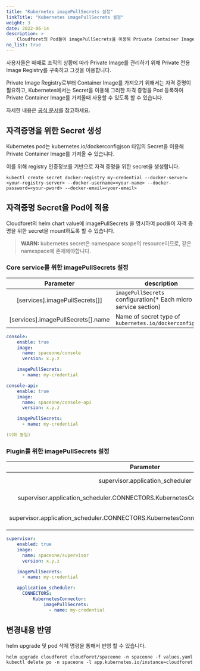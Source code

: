 ```yaml
---
title: "Kubernetes imagePullSecrets 설정"
linkTitle: "Kubernetes imagePullSecrets 설정"
weight: 3
date: 2022-06-14
description: >
    Cloudforet의 Pod들이 imagePullSecrets을 이용해 Private Container Image를 가져올 수 있도록 하는 방법에 대해 설명합니다.
no_list: true
---
```


사용자들은 때때로 조직의 상황에 따라 Private Image를 관리하기 위해 Private 전용 Image Registry를 구축하고 그것을 이용합니다.

Private Image Registry로부터 Container Image를 가져오기 위해서는 자격 증명이 필요하고, Kubernetes에서는 Secret을 이용해 그러한 자격 증명을 Pod 등록하여 Private Container Image를 가져올때 사용할 수 있도록 할 수 있습니다.

자세한 내용은 [공식 문서](https://kubernetes.io/docs/tasks/configure-pod-container/pull-image-private-registry/)를 참고하세요.

## 자격증명을 위한 Secret 생성

Kubernetes pod는 kubernetes.io/dockerconfigjson 타입의 Secret을 이용해 Private Container Image를 가져올 수 있습니다.

이를 위해 registry 인증정보를 기반으로 자격 증명을 위한 secret을 생성합니다.

```shell
kubectl create secret docker-registry my-credential --docker-server=<your-registry-server> --docker-username=<your-name> --docker-password=<your-pword> --docker-email=<your-email>
```



## 자격증명 Secret을 Pod에 적용

Cloudforet의 helm chart value에 imagePullSecrets 을 명시하여 pod들이 자격 증명을 위한 secret을 mount하도록 할 수 있습니다.

> **WARN:** kubernetes secret은 namespace scope의 resource이므로, 같은 namespace에 존재해야합니다.

### Core service를 위한 imagePullSecrets 설정

|Parameter|description|Default|
|:---:|---|:---:|
|[services].imagePullSecrets[]]|`imagePullSecrets` configuration(* Each micro service section)|[]|
|[services].imagePullSecrets[].name|Name of secret type of `kubernetes.io/dockerconfigjson`|""|

```yaml
console:
    enable: true
    image:
      name: spaceone/console
      version: x.y.z

    imagePullSecrets:
      - name: my-credential

console-api:
    enable: true
    image:
      name: spaceone/console-api
      version: x.y.z

    imagePullSecrets:
      - name: my-credential

(이하 동일)
```


### Plugin를 위한 imagePullSecrets 설정

|Parameter|description|Default|
|:---:|---|:---:|
|supervisor.application_scheduler|Configuration of supervisor scheduler|{...}|
|supervisor.application_scheduler.CONNECTORS.KubernetesConnector.imagePullSecrets[]|`imagePullSecrets` configuration for plugin|[]|
|supervisor.application_scheduler.CONNECTORS.KubernetesConnector.imagePullSecrets[].name|Name of secret type of `kubernetes.io/dockerconfigjson` for plugin|""|

```yaml
supervisor:
    enabled: true
    image:
      name: spaceone/supervisor
      version: x.y.z

    imagePullSecrets: 
      - name: my-credential

    application_scheduler:
      CONNECTORS:
          KubernetesConnector:
              imagePullSecrets: 
                - name: my-credential
```


## 변경내용 반영

helm upgrade 및 pod 삭제 명령을 통해서 반영 할 수 있습니다.

```shell
helm upgrade cloudforet cloudforet/spaceone -n spaceone -f values.yaml
kubectl delete po -n spaceone -l app.kubernetes.io/instance=cloudforet
```